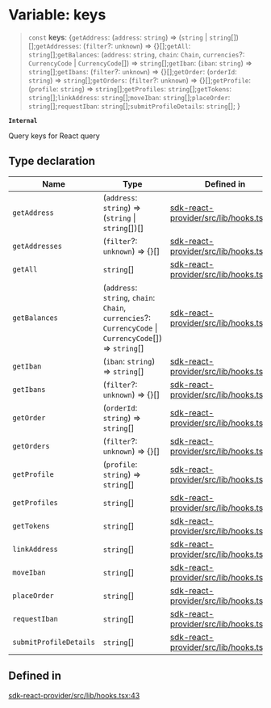 # Variable: keys

> `const` **keys**: \{`getAddress`: (`address`: `string`) => (`string` \| `string`[])[];`getAddresses`: (`filter`?: `unknown`) => \{\}[];`getAll`: `string`[];`getBalances`: (`address`: `string`, `chain`: `Chain`, `currencies`?: `CurrencyCode` \| `CurrencyCode`[]) => `string`[];`getIban`: (`iban`: `string`) => `string`[];`getIbans`: (`filter`?: `unknown`) => \{\}[];`getOrder`: (`orderId`: `string`) => `string`[];`getOrders`: (`filter`?: `unknown`) => \{\}[];`getProfile`: (`profile`: `string`) => `string`[];`getProfiles`: `string`[];`getTokens`: `string`[];`linkAddress`: `string`[];`moveIban`: `string`[];`placeOrder`: `string`[];`requestIban`: `string`[];`submitProfileDetails`: `string`[]; \}

**`Internal`**

Query keys for React query

## Type declaration

| Name | Type | Defined in |
| ------ | ------ | ------ |
| `getAddress` | (`address`: `string`) => (`string` \| `string`[])[] | [sdk-react-provider/src/lib/hooks.tsx:51](https://github.com/monerium/js-monorepo/blob/main/packages/sdk-react-provider/src/lib/hooks.tsx#L51) |
| `getAddresses` | (`filter`?: `unknown`) => \{\}[] | [sdk-react-provider/src/lib/hooks.tsx:52](https://github.com/monerium/js-monorepo/blob/main/packages/sdk-react-provider/src/lib/hooks.tsx#L52) |
| `getAll` | `string`[] | [sdk-react-provider/src/lib/hooks.tsx:44](https://github.com/monerium/js-monorepo/blob/main/packages/sdk-react-provider/src/lib/hooks.tsx#L44) |
| `getBalances` | (`address`: `string`, `chain`: `Chain`, `currencies`?: `CurrencyCode` \| `CurrencyCode`[]) => `string`[] | [sdk-react-provider/src/lib/hooks.tsx:57](https://github.com/monerium/js-monorepo/blob/main/packages/sdk-react-provider/src/lib/hooks.tsx#L57) |
| `getIban` | (`iban`: `string`) => `string`[] | [sdk-react-provider/src/lib/hooks.tsx:68](https://github.com/monerium/js-monorepo/blob/main/packages/sdk-react-provider/src/lib/hooks.tsx#L68) |
| `getIbans` | (`filter`?: `unknown`) => \{\}[] | [sdk-react-provider/src/lib/hooks.tsx:69](https://github.com/monerium/js-monorepo/blob/main/packages/sdk-react-provider/src/lib/hooks.tsx#L69) |
| `getOrder` | (`orderId`: `string`) => `string`[] | [sdk-react-provider/src/lib/hooks.tsx:75](https://github.com/monerium/js-monorepo/blob/main/packages/sdk-react-provider/src/lib/hooks.tsx#L75) |
| `getOrders` | (`filter`?: `unknown`) => \{\}[] | [sdk-react-provider/src/lib/hooks.tsx:76](https://github.com/monerium/js-monorepo/blob/main/packages/sdk-react-provider/src/lib/hooks.tsx#L76) |
| `getProfile` | (`profile`: `string`) => `string`[] | [sdk-react-provider/src/lib/hooks.tsx:45](https://github.com/monerium/js-monorepo/blob/main/packages/sdk-react-provider/src/lib/hooks.tsx#L45) |
| `getProfiles` | `string`[] | [sdk-react-provider/src/lib/hooks.tsx:50](https://github.com/monerium/js-monorepo/blob/main/packages/sdk-react-provider/src/lib/hooks.tsx#L50) |
| `getTokens` | `string`[] | [sdk-react-provider/src/lib/hooks.tsx:74](https://github.com/monerium/js-monorepo/blob/main/packages/sdk-react-provider/src/lib/hooks.tsx#L74) |
| `linkAddress` | `string`[] | [sdk-react-provider/src/lib/hooks.tsx:85](https://github.com/monerium/js-monorepo/blob/main/packages/sdk-react-provider/src/lib/hooks.tsx#L85) |
| `moveIban` | `string`[] | [sdk-react-provider/src/lib/hooks.tsx:82](https://github.com/monerium/js-monorepo/blob/main/packages/sdk-react-provider/src/lib/hooks.tsx#L82) |
| `placeOrder` | `string`[] | [sdk-react-provider/src/lib/hooks.tsx:84](https://github.com/monerium/js-monorepo/blob/main/packages/sdk-react-provider/src/lib/hooks.tsx#L84) |
| `requestIban` | `string`[] | [sdk-react-provider/src/lib/hooks.tsx:83](https://github.com/monerium/js-monorepo/blob/main/packages/sdk-react-provider/src/lib/hooks.tsx#L83) |
| `submitProfileDetails` | `string`[] | [sdk-react-provider/src/lib/hooks.tsx:81](https://github.com/monerium/js-monorepo/blob/main/packages/sdk-react-provider/src/lib/hooks.tsx#L81) |

## Defined in

[sdk-react-provider/src/lib/hooks.tsx:43](https://github.com/monerium/js-monorepo/blob/main/packages/sdk-react-provider/src/lib/hooks.tsx#L43)
